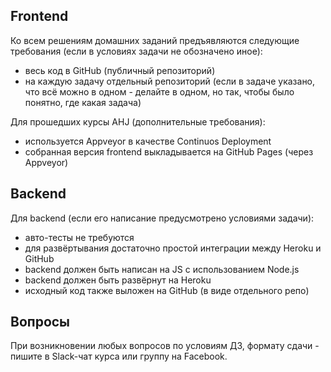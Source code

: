 ## Frontend

Ко всем решениям домашних заданий предъявляются следующие требования (если в условиях задачи не обозначено иное):
* весь код в GitHub (публичный репозиторий)
* на каждую задачу отдельный репозиторий (если в задаче указано, что всё можно в одном - делайте в одном, но так, чтобы было понятно, где какая задача)

Для прошедших курсы AHJ (дополнительные требования):
* используется Appveyor в качестве Continuos Deployment
* собранная версия frontend выкладывается на GitHub Pages (через Appveyor)

## Backend

Для backend (если его написание предусмотрено условиями задачи):
  * авто-тесты не требуются
  * для развёртывания достаточно простой интеграции между Heroku и GitHub
  * backend должен быть написан на JS с использованием Node.js
  * backend должен быть развёрнут на Heroku
  * исходный код также выложен на GitHub (в виде отдельного репо)

## Вопросы

При возникновении любых вопросов по условиям ДЗ, формату сдачи - пишите в Slack-чат курса или группу на Facebook.